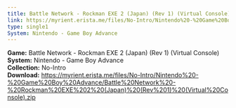 ```yaml
---
title: Battle Network - Rockman EXE 2 (Japan) (Rev 1) (Virtual Console)
link: https://myrient.erista.me/files/No-Intro/Nintendo%20-%20Game%20Boy%20Advance/Battle%20Network%20-%20Rockman%20EXE%202%20(Japan)%20(Rev%201)%20(Virtual%20Console).zip
type: single1
System: Nintendo - Game Boy Advance
---
```

<b>Game:</b> Battle Network - Rockman EXE 2 (Japan) (Rev 1) (Virtual Console)<br>
<b>System:</b> Nintendo - Game Boy Advance<br>
<b>Collection:</b> No-Intro<br>
<b>Download:</b> https://myrient.erista.me/files/No-Intro/Nintendo%20-%20Game%20Boy%20Advance/Battle%20Network%20-%20Rockman%20EXE%202%20(Japan)%20(Rev%201)%20(Virtual%20Console).zip
